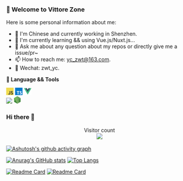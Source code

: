 ### 🚀 Welcome to Vittore Zone

Here is some personal information about me:

- 🔭 I'm Chinese and currently working in Shenzhen.
- 📖 I'm currently learning && using Vue.js/Nuxt.js...
- 🌱 Ask me about any question about my repos or directly give me a issue/pr~
- 📫 How to reach me: yc_zwt@163.com.
- 💬 Wechat: zwt_yc.

**🔧 Language && Tools**  

<code><img height="20" src="https://raw.githubusercontent.com/github/explore/80688e429a7d4ef2fca1e82350fe8e3517d3494d/topics/javascript/javascript.png"></code>
<code><img height="20" src="https://raw.githubusercontent.com/github/explore/80688e429a7d4ef2fca1e82350fe8e3517d3494d/topics/typescript/typescript.png"></code>
<code><img height="20" src="https://raw.githubusercontent.com/github/explore/80688e429a7d4ef2fca1e82350fe8e3517d3494d/topics/vue/vue.png">
</code>
<code><img height="20" src="https://www.nuxtjs.cn/favicon.ico"></code>
<code><img height="20" src="https://raw.githubusercontent.com/github/explore/80688e429a7d4ef2fca1e82350fe8e3517d3494d/topics/nodejs/nodejs.png"></code>  


### Hi there 👋

<p align="center"> 
  Visitor count<br>
  <img src="https://profile-counter.glitch.me/vittorezhang/count.svg" />
</p>

[![Ashutosh's github activity graph](https://activity-graph.herokuapp.com/graph?username=vittorezhang&theme=github)](https://github.com/vittorezhang/react-ssr)


[![Anurag's GitHub stats](https://github-readme-stats.vercel.app/api?username=vittorezhang&theme=vue&show_icons=true)](https://github.com/vittorezhang)
[![Top Langs](https://github-readme-stats.vercel.app/api/top-langs/?username=anuraghazra&layout=compact&theme=vue&show_icons=true)](https://juejin.cn/user/3122268756255294/posts)

[![Readme Card](https://github-readme-stats.vercel.app/api/pin/?username=vittorezhang&repo=webServer&theme=vue)](https://github.com/vittorezhang/webServer)
[![Readme Card](https://github-readme-stats.vercel.app/api/pin/?username=vittorezhang&repo=circle-progress&theme=vue)](https://github.com/vittorezhang/circle-progress)

